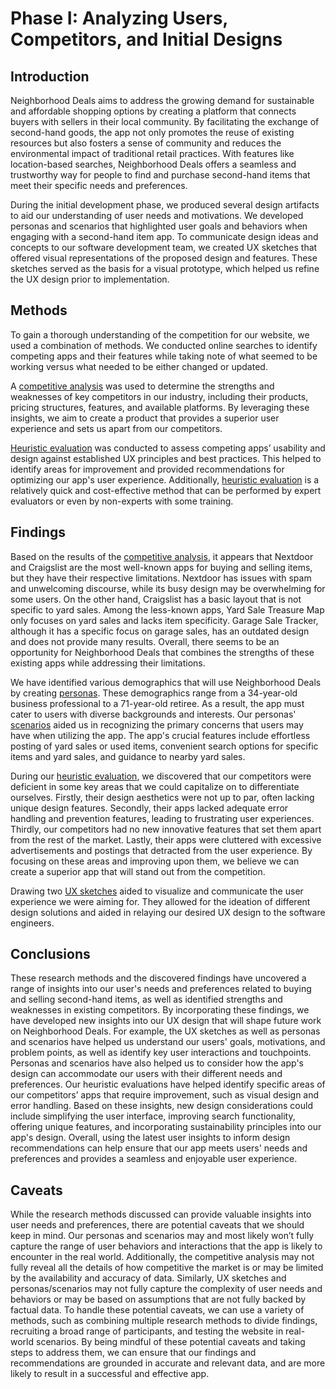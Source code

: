 # Phase I: Analyzing Users, Competitors, and Initial Designs

## Introduction

Neighborhood Deals aims to address the growing demand for sustainable and affordable shopping options by creating a platform that connects buyers with sellers in their local community. By facilitating the exchange of second-hand goods, the app not only promotes the reuse of existing resources but also fosters a sense of community and reduces the environmental impact of traditional retail practices. With features like location-based searches, Neighborhood Deals offers a seamless and trustworthy way for people to find and purchase second-hand items that meet their specific needs and preferences.

During the initial development phase, we produced several design artifacts to aid our understanding of user needs and motivations. We developed personas and scenarios that highlighted user goals and behaviors when engaging with a second-hand item app. To communicate design ideas and concepts to our software development team, we created UX sketches that offered visual representations of the proposed design and features. These sketches served as the basis for a visual prototype, which helped us refine the UX design prior to implementation.

## Methods

To gain a thorough understanding of the competition for our website, we used a combination of methods. We conducted online searches to identify competing apps and their features while taking note of what seemed to be working versus what needed to be either changed or updated. 

A [competitive analysis](../competitive_analysis/competitive_analysis.pdf) was used to determine the strengths and weaknesses of key competitors in our industry, including their products, pricing structures, features, and available platforms. By leveraging these insights, we aim to create a product that provides a superior user experience and sets us apart from our competitors.

[Heuristic evaluation](../heuristic_evaluation/heuristic_evaluation.pdf) was conducted to assess competing apps’ usability and design against established UX principles and best practices. This helped to identify areas for improvement and provided recommendations for optimizing our app's user experience. Additionally, [heuristic evaluation](../heuristic_evaluation/heuristic_evaluation.pdf) is a relatively quick and cost-effective method that can be performed by expert evaluators or even by non-experts with some training.

## Findings

Based on the results of the [competitive analysis](../competitive_analysis/competitive_analysis.pdf), it appears that Nextdoor and Craigslist are the most well-known apps for buying and selling items, but they have their respective limitations. Nextdoor has issues with spam and unwelcoming discourse, while its busy design may be overwhelming for some users. On the other hand, Craigslist has a basic layout that is not specific to yard sales. Among the less-known apps, Yard Sale Treasure Map only focuses on yard sales and lacks item specificity. Garage Sale Tracker, although it has a specific focus on garage sales, has an outdated design and does not provide many results. Overall, there seems to be an opportunity for Neighborhood Deals that combines the strengths of these existing apps while addressing their limitations.

We have identified various demographics that will use Neighborhood Deals by creating [personas](../personas/personas_and_scenarios.pdf). These demographics range from a 34-year-old business professional to a 71-year-old retiree. As a result, the app must cater to users with diverse backgrounds and interests. Our personas' [scenarios](../personas/personas_and_scenarios.pdf) aided us in recognizing the primary concerns that users may have when utilizing the app. The app's crucial features include effortless posting of yard sales or used items, convenient search options for specific items and yard sales, and guidance to nearby yard sales.

During our [heuristic evaluation](../heuristic_evaluation/heuristic_evaluation.pdf), we discovered that our competitors were deficient in some key areas that we could capitalize on to differentiate ourselves. Firstly, their design aesthetics were not up to par, often lacking unique design features. Secondly, their apps lacked adequate error handling and prevention features, leading to frustrating user experiences. Thirdly, our competitors had no new innovative features that set them apart from the rest of the market. Lastly, their apps were cluttered with excessive advertisements and postings that detracted from the user experience. By focusing on these areas and improving upon them, we believe we can create a superior app that will stand out from the competition.

Drawing two [UX sketches](../sketches/neighborhood_deals_sketch.pdf) aided to visualize and communicate the user experience we were aiming for. They allowed for the ideation of different design solutions and aided in relaying our desired UX design to the software engineers.

## Conclusions

These research methods and the discovered findings have uncovered a range of insights into our user's needs and preferences related to buying and selling second-hand items, as well as identified strengths and weaknesses in existing competitors. By incorporating these findings, we have developed new insights into our UX design that will shape future work on Neighborhood Deals. For example, the UX sketches as well as personas and scenarios have helped us understand our users' goals, motivations, and problem points, as well as identify key user interactions and touchpoints. Personas and scenarios have also helped us to consider how the app's design can accommodate our users with their different needs and preferences. Our heuristic evaluations have helped identify specific areas of our competitors’ apps that require improvement, such as visual design and error handling. Based on these insights, new design considerations could include simplifying the user interface, improving search functionality, offering unique features, and incorporating sustainability principles into our app's design. Overall, using the latest user insights to inform design recommendations can help ensure that our app meets users' needs and preferences and provides a seamless and enjoyable user experience.

## Caveats

While the research methods discussed can provide valuable insights into user needs and preferences, there are potential caveats that we should keep in mind. Our personas and scenarios may and most likely won’t fully capture the range of user behaviors and interactions that the app is likely to encounter in the real world. Additionally, the competitive analysis may not fully reveal all the details of how competitive the market is or may be limited by the availability and accuracy of data. Similarly, UX sketches and personas/scenarios may not fully capture the complexity of user needs and behaviors or may be based on assumptions that are not fully backed by factual data. To handle these potential caveats, we can use a variety of methods, such as combining multiple research methods to divide findings, recruiting a broad range of participants, and testing the website in real-world scenarios. By being mindful of these potential caveats and taking steps to address them, we can ensure that our findings and recommendations are grounded in accurate and relevant data, and are more likely to result in a successful and effective app.
